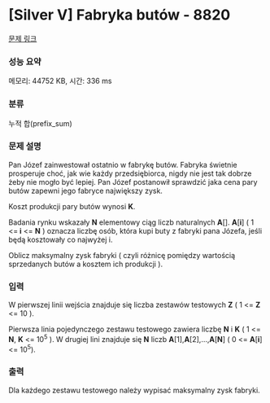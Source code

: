 # [Silver V] Fabryka butów - 8820 

[문제 링크](https://www.acmicpc.net/problem/8820) 

### 성능 요약

메모리: 44752 KB, 시간: 336 ms

### 분류

누적 합(prefix_sum)

### 문제 설명

<p>Pan Józef zainwestował ostatnio w fabrykę butów. Fabryka świetnie prosperuje choć, jak wie każdy przedsiębiorca, nigdy nie jest tak dobrze żeby nie mogło być lepiej. Pan Józef postanowił sprawdzić jaka cena pary butów zapewni jego fabryce największy zysk.</p>

<p>Koszt produkcji pary butów wynosi <strong>K</strong>.</p>

<p>Badania rynku wskazały <strong>N</strong> elementowy ciąg liczb naturalnych <strong>A</strong>[]. <strong>A</strong>[<strong>i</strong>] ( 1 <=<strong> i</strong> <= <strong>N</strong> ) oznacza liczbę osób, która kupi buty z fabryki pana Józefa, jeśli będą kosztowały co najwyżej i.</p>

<p>Oblicz maksymalny zysk fabryki ( czyli różnicę pomiędzy wartością sprzedanych butów a kosztem ich produkcji ).</p>

### 입력 

 <p>W pierwszej linii wejścia znajduje się liczba zestawów testowych <strong>Z</strong> ( 1 <= <strong>Z</strong> <= 10 ).</p>

<p>Pierwsza linia pojedynczego zestawu testowego zawiera liczbę <strong>N</strong> i <strong>K</strong> ( 1 <= <strong>N</strong>, <strong>K</strong> <= 10<sup>5</sup> ). W drugiej lini znajduje się <strong>N</strong> liczb <strong>A</strong>[1],<strong>A</strong>[2],...,<strong>A</strong>[<strong>N</strong>] ( 0 <= <strong>A</strong>[<strong>i</strong>] <= 10<sup>5</sup>).</p>

### 출력 

 <p>Dla każdego zestawu testowego należy wypisać maksymalny zysk fabryki.</p>

